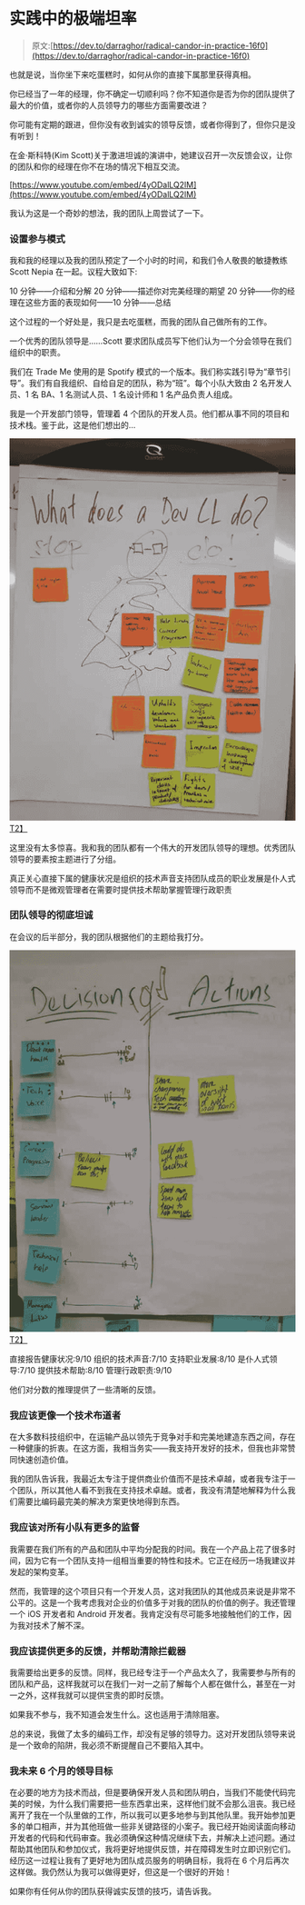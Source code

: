 # 实践中的极端坦率

> 原文:[https://dev.to/darraghor/radical-candor-in-practice-16f0](https://dev.to/darraghor/radical-candor-in-practice-16f0)

也就是说，当你坐下来吃蛋糕时，如何从你的直接下属那里获得真相。

你已经当了一年的经理，你不确定一切顺利吗？你不知道你是否为你的团队提供了最大的价值，或者你的人员领导力的哪些方面需要改进？

你可能有定期的跟进，但你没有收到诚实的领导反馈，或者你得到了，但你只是没有听到！

在金·斯科特(Kim Scott)关于激进坦诚的演讲中，她建议召开一次反馈会议，让你的团队和你的经理在你不在场的情况下相互交流。

[https://www.youtube.com/embed/4yODalLQ2lM](https://www.youtube.com/embed/4yODalLQ2lM)

我认为这是一个奇妙的想法，我的团队上周尝试了一下。

### 设置参与模式

我和我的经理以及我的团队预定了一个小时的时间，和我们令人敬畏的敏捷教练 Scott Nepia 在一起。议程大致如下:

10 分钟——介绍和分解 20 分钟——描述你对完美经理的期望 20 分钟——你的经理在这些方面的表现如何——10 分钟——总结

这个过程的一个好处是，我只是去吃蛋糕，而我的团队自己做所有的工作。

一个优秀的团队领导是……Scott 要求团队成员写下他们认为一个分会领导在我们组织中的职责。

我们在 Trade Me 使用的是 Spotify 模式的一个版本。我们称实践引导为“章节引导”。我们有自我组织、自给自足的团队，称为“班”。每个小队大致由 2 名开发人员、1 名 BA、1 名测试人员、1 名设计师和 1 名产品负责人组成。

我是一个开发部门领导，管理着 4 个团队的开发人员。他们都从事不同的项目和技术栈。鉴于此，这是他们想出的…

[![What does a chapter lead do](img/7ba12a1654add721923d425ad794fd48.png)T2】](///static/5061e8a26ea22bc2abdc83e1ee0d3190/e5220/whatdoesaCLdo-2-768x1024.jpg)

这里没有太多惊喜。我和我的团队都有一个伟大的开发团队领导的理想。优秀团队领导的要素按主题进行了分组。

真正关心直接下属的健康状况是组织的技术声音支持团队成员的职业发展是仆人式领导而不是微观管理者在需要时提供技术帮助掌握管理行政职责

### 团队领导的彻底坦诚

在会议的后半部分，我的团队根据他们的主题给我打分。

[![ratings given by my team](img/fc468a7dea92275501d0bbc752ee30bb.png)T2】](///static/ee870c1404481e9686a1baa8cc9e625d/e5220/decisionsactions-2-768x1024.jpg)

直接报告健康状况:9/10 组织的技术声音:7/10 支持职业发展:8/10 是仆人式领导:7/10 提供技术帮助:8/10 管理行政职责:9/10

他们对分数的推理提供了一些清晰的反馈。

### 我应该更像一个技术布道者

在大多数科技组织中，在运输产品以领先于竞争对手和完美地建造东西之间，存在一种健康的折衷。在这方面，我相当务实——我支持开发好的技术，但我也非常赞同快速创造价值。

我的团队告诉我，我最近太专注于提供商业价值而不是技术卓越，或者我专注于一个团队，所以其他人看不到我在支持技术卓越。或者，我没有清楚地解释为什么我们需要比编码最完美的解决方案更快地得到东西。

### 我应该对所有小队有更多的监督

我需要在我们所有的产品和团队中平均分配我的时间。我在一个产品上花了很多时间，因为它有一个团队支持一组相当重要的特性和技术。它正在经历一场我建议并发起的架构变革。

然而，我管理的这个项目只有一个开发人员，这对我团队的其他成员来说是非常不公平的。这是一个我考虑我对企业的价值多于对我的团队的价值的例子。我还管理一个 iOS 开发者和 Android 开发者。我肯定没有尽可能多地接触他们的工作，因为我对技术了解不深。

### 我应该提供更多的反馈，并帮助清除拦截器

我需要给出更多的反馈。同样，我已经专注于一个产品太久了，我需要参与所有的团队和产品，这样我就可以在我们一对一之前了解每个人都在做什么，甚至在一对一之外，这样我就可以提供宝贵的即时反馈。

如果我不参与，我不知道会发生什么。这也适用于清除阻塞。

总的来说，我做了太多的编码工作，却没有足够的领导力。这对开发团队领导来说是一个致命的陷阱，我必须不断提醒自己不要陷入其中。

### 我未来 6 个月的领导目标

在必要的地方为技术而战，但是要确保开发人员和团队明白，当我们不能使代码完美的时候，为什么我们需要把一些东西拿出来，这样他们就不会那么沮丧。我已经离开了我在一个队里做的工作，所以我可以更多地参与到其他队里。我开始参加更多的单口相声，并为其他班做一些非关键路径的小案子。我已经开始阅读面向移动开发者的代码和代码审查。我必须确保这种情况继续下去，并解决上述问题。通过帮助其他团队和参加仪式，我将更好地提供反馈，并在障碍发生时立即识别它们。经历这一过程让我有了更好地为团队成员服务的明确目标，我将在 6 个月后再次这样做。我仍然认为我可以做得更好，但这是一个很好的开始！

如果你有任何从你的团队获得诚实反馈的技巧，请告诉我。